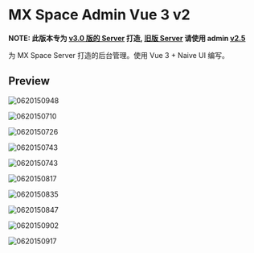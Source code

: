 # MX Space Admin Vue 3 v2

**NOTE: 此版本专为 [v3.0 版的 Server](https://github.com/mx-space/server-next) 打造, [旧版 Server](https://github.com/mx-space/server) 请使用 admin [v2.5](https://github.com/mx-space/admin-next/tree/v2.5.0)**

为 MX Space Server 打造的后台管理。使用 Vue 3 + Naive UI 编写。
## Preview

![0620150948](https://cdn.jsdelivr.net/gh/Innei/fancy@master/2021/0620150948.png)

![0620150710](https://cdn.jsdelivr.net/gh/Innei/fancy@master/2021/0620150710.png)

![0620150726](https://cdn.jsdelivr.net/gh/Innei/fancy@master/2021/0620150726.png)

![0620150743](https://cdn.jsdelivr.net/gh/Innei/fancy@master/2021/0620150743.png)

![0620150743](https://cdn.jsdelivr.net/gh/Innei/fancy@master/2021/0620150743.png)

![0620150817](https://cdn.jsdelivr.net/gh/Innei/fancy@master/2021/0620150817.png)

![0620150835](https://cdn.jsdelivr.net/gh/Innei/fancy@master/2021/0620150835.png)

![0620150847](https://cdn.jsdelivr.net/gh/Innei/fancy@master/2021/0620150847.png)

![0620150902](https://cdn.jsdelivr.net/gh/Innei/fancy@master/2021/0620150902.png)

![0620150917](https://cdn.jsdelivr.net/gh/Innei/fancy@master/2021/0620150917.png)
